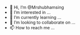 - 👋 Hi, I’m @Mrshubhamsing
- 👀 I’m interested in ...
- 🌱 I’m currently learning ...
- 💞️ I’m looking to collaborate on ...
- 📫 How to reach me ...

<!---
Mrshubhamsing/Mrshubhamsing is a ✨ special ✨ repository because its `README.md` (this file) appears on your GitHub profile.
You can click the Preview link to take a look at your changes.
--->
